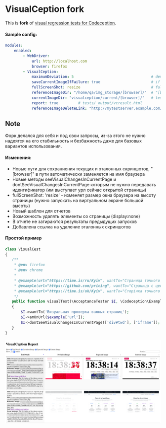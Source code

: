 # VisualCeption fork

This is **fork** of [visual regression tests for Codeception](https://github.com/Codeception/VisualCeption).

#### Sample config:
```yaml
modules:
    enabled: 
        - WebDriver:
            url: http://localhost.com
            browser: firefox
        - VisualCeption:
            maximumDeviation: 5                                   # deviation in percent
            saveCurrentImageIfFailure: true                       # if true, VisualCeption saves the current
            fullScreenShot: resize                                # fullpage screenshot (resize/scroll/false)
            referenceImageDir: "/home/qa/img_storage/[browser]/"  # "[browser]" replaced to "firefox"
            currentImageDir: "visualception/current/[browser]/"   # tests/_output/visualception/current/firefox/
            report: true         # tests/_output/vcresult.html
            referenceImageDeleteLink: "http://mytestserver.example.com/delete_reference_image.php?file=[file]&browser=[browser]&environment=dev"
 ```
## Note

Форк делался для себя и под свои запросы, из-за этого не нужно надеятся на его стабильность и безбажность даже для базовых вариантов использования.

#### Изменения:

* Новые пути для сохраниения текущих и эталонных скриншотов, "[browser]" в пути автоматически заменяется на имя браузера
* Новые методы seeVisualChangesInCurrentPage и dontSeeVisualChangesInCurrentPage которым не нужно передавать идентификатор (им выступает урл сейчас открытой страницы)
* fullScreenShot: 'resize' - изменяет размер окна браузера на высоту страницы (нужно запускать на виртуальном экране большой высоты)
* Новый шаблон для отчетов
* Возможность удалять элементы со страницы (display:none)
* В отчете не затираются результаты предыдущих запусков
* Добавлена ссылка на удаление эталонных скриншотов

#### Простой пример
 ```php
class VisualCest
{
    /**
     * @env firefox
     * @env chrome
     *
     * @example(url="https://time.is/ru/Kyiv", wantTo="Страница точного времени в Киеве, этот тест будет постоянно падать")
     * @example(url="https://github.com/pricing", wantTo="Страница с ценами на гитхаб, этот тест будет падать редко")
     * @example(url="https://time.is/uk/Kyiv", wantTo="Сторінка точного часу в Києві, цей тест буде постійно падати")
     */
    public function visualTest(\AcceptanceTester $I, \Codeception\Example $example)
    {
        $I->wantTo('Визуальная проверка важных страниц');
        $I->amOnUrl($example['url']);
        $I->dontSeeVisualChangesInCurrentPage(['div#twd'], ['iframe']); // div#twd set style "visibility: hidden;" iframe set "display: none;"
    }
}
 ```

![sample report screenshot](visualception-report.png) 
